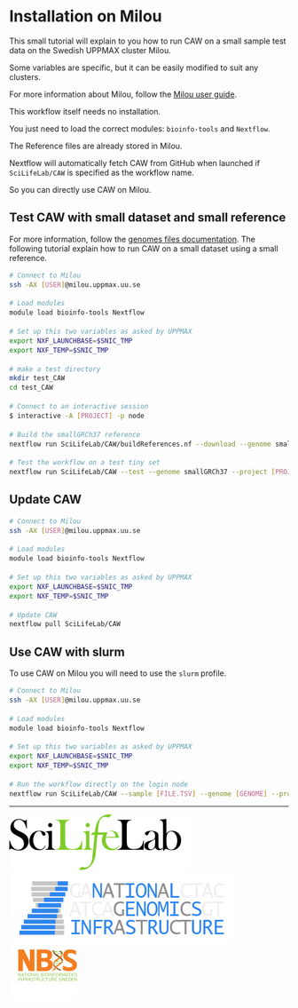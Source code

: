 # Installation on Milou

This small tutorial will explain to you how to run CAW on a small sample test data on the Swedish UPPMAX cluster Milou.

Some variables are specific, but it can be easily modified to suit any clusters.

For more information about Milou, follow the [Milou user guide](https://www.uppmax.uu.se/support/user-guides/milou-user-guide/).

This workflow itself needs no installation.

You just need to load the correct modules: `bioinfo-tools` and `Nextflow`.

The Reference files are already stored in Milou.

Nextflow will automatically fetch CAW from GitHub when launched if `SciLifeLab/CAW` is specified as the workflow name.

So you can directly use CAW on Milou.

## Test CAW with small dataset and small reference

For more information, follow the [genomes files documentation](GENOMES.md). The following tutorial explain how to run CAW on a small dataset using a small reference.

```bash
# Connect to Milou
ssh -AX [USER]@milou.uppmax.uu.se

# Load modules
module load bioinfo-tools Nextflow

# Set up this two variables as asked by UPPMAX
export NXF_LAUNCHBASE=$SNIC_TMP
export NXF_TEMP=$SNIC_TMP

# make a test directory
mkdir test_CAW
cd test_CAW

# Connect to an interactive session
$ interactive -A [PROJECT] -p node

# Build the smallGRCh37 reference
nextflow run SciLifeLab/CAW/buildReferences.nf --download --genome smallGRCh37 --project [PROJECT]

# Test the workflow on a test tiny set
nextflow run SciLifeLab/CAW --test --genome smallGRCh37 --project [PROJECT]
```

## Update CAW

```bash
# Connect to Milou
ssh -AX [USER]@milou.uppmax.uu.se

# Load modules
module load bioinfo-tools Nextflow

# Set up this two variables as asked by UPPMAX
export NXF_LAUNCHBASE=$SNIC_TMP
export NXF_TEMP=$SNIC_TMP

# Update CAW
nextflow pull SciLifeLab/CAW
```

## Use CAW with slurm

To use CAW on Milou you will need to use the `slurm` profile.

```bash
# Connect to Milou
ssh -AX [USER]@milou.uppmax.uu.se

# Load modules
module load bioinfo-tools Nextflow

# Set up this two variables as asked by UPPMAX
export NXF_LAUNCHBASE=$SNIC_TMP
export NXF_TEMP=$SNIC_TMP

# Run the workflow directly on the login node
nextflow run SciLifeLab/CAW --sample [FILE.TSV] --genome [GENOME] --project [PROJECT] -profile slurm
```

--------------------------------------------------------------------------------

[![](images/SciLifeLab_logo.png "SciLifeLab")][scilifelab-link] [![](images/NGI-final-small.png "NGI")][ngi-link]
[![](images/NBIS_logo.png "NBIS")][nbis-link]

[nbis-link]: https://www.nbis.se/
[ngi-link]: https://ngisweden.scilifelab.se/
[scilifelab-link]: https://www.scilifelab.se/
